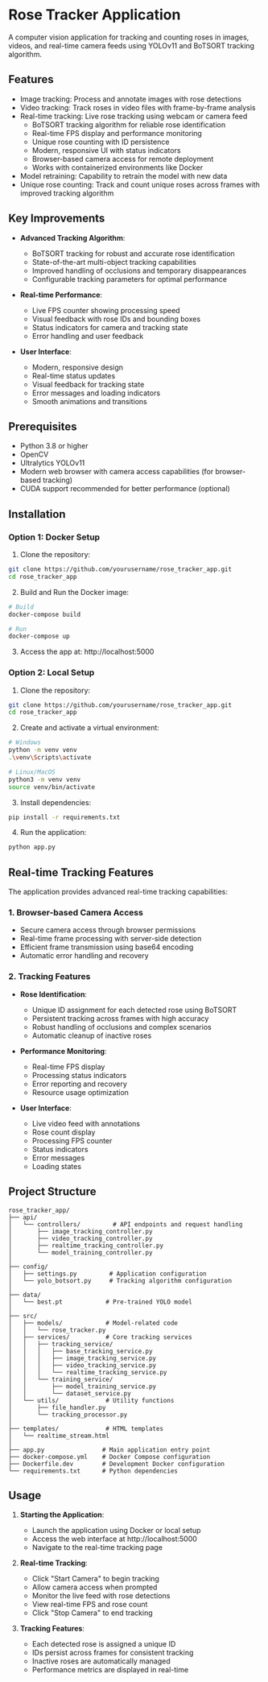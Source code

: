 # Rose Tracker Application

A computer vision application for tracking and counting roses in images, videos, and real-time camera feeds using YOLOv11 and BoTSORT tracking algorithm.

## Features

- Image tracking: Process and annotate images with rose detections
- Video tracking: Track roses in video files with frame-by-frame analysis
- Real-time tracking: Live rose tracking using webcam or camera feed
  - BoTSORT tracking algorithm for reliable rose identification
  - Real-time FPS display and performance monitoring
  - Unique rose counting with ID persistence
  - Modern, responsive UI with status indicators
  - Browser-based camera access for remote deployment
  - Works with containerized environments like Docker
- Model retraining: Capability to retrain the model with new data
- Unique rose counting: Track and count unique roses across frames with improved tracking algorithm

## Key Improvements

- **Advanced Tracking Algorithm**: 
  - BoTSORT tracking for robust and accurate rose identification
  - State-of-the-art multi-object tracking capabilities
  - Improved handling of occlusions and temporary disappearances
  - Configurable tracking parameters for optimal performance

- **Real-time Performance**:
  - Live FPS counter showing processing speed
  - Visual feedback with rose IDs and bounding boxes
  - Status indicators for camera and tracking state
  - Error handling and user feedback

- **User Interface**:
  - Modern, responsive design
  - Real-time status updates
  - Visual feedback for tracking state
  - Error messages and loading indicators
  - Smooth animations and transitions

## Prerequisites

- Python 3.8 or higher
- OpenCV
- Ultralytics YOLOv11
- Modern web browser with camera access capabilities (for browser-based tracking)
- CUDA support recommended for better performance (optional)

## Installation

### Option 1: Docker Setup

1. Clone the repository:
```bash
git clone https://github.com/yourusername/rose_tracker_app.git
cd rose_tracker_app
```

2. Build and Run the Docker image:
```bash
# Build
docker-compose build

# Run
docker-compose up
```

3. Access the app at: http://localhost:5000

### Option 2: Local Setup

1. Clone the repository:
```bash
git clone https://github.com/yourusername/rose_tracker_app.git
cd rose_tracker_app
```

2. Create and activate a virtual environment:
```bash
# Windows
python -m venv venv
.\venv\Scripts\activate

# Linux/MacOS
python3 -m venv venv
source venv/bin/activate
```

3. Install dependencies:
```bash
pip install -r requirements.txt
```

4. Run the application:
```bash
python app.py
```

## Real-time Tracking Features

The application provides advanced real-time tracking capabilities:

### 1. Browser-based Camera Access

- Secure camera access through browser permissions
- Real-time frame processing with server-side detection
- Efficient frame transmission using base64 encoding
- Automatic error handling and recovery

### 2. Tracking Features

- **Rose Identification**:
  - Unique ID assignment for each detected rose using BoTSORT
  - Persistent tracking across frames with high accuracy
  - Robust handling of occlusions and complex scenarios
  - Automatic cleanup of inactive roses

- **Performance Monitoring**:
  - Real-time FPS display
  - Processing status indicators
  - Error reporting and recovery
  - Resource usage optimization

- **User Interface**:
  - Live video feed with annotations
  - Rose count display
  - Processing FPS counter
  - Status indicators
  - Error messages
  - Loading states

## Project Structure

```
rose_tracker_app/
├── api/
│   └── controllers/         # API endpoints and request handling
│       ├── image_tracking_controller.py
│       ├── video_tracking_controller.py
│       ├── realtime_tracking_controller.py
│       └── model_training_controller.py
│
├── config/
│   ├── settings.py         # Application configuration
│   └── yolo_botsort.py     # Tracking algorithm configuration
│
├── data/
│   └── best.pt            # Pre-trained YOLO model
│
├── src/
│   ├── models/            # Model-related code
│   │   └── rose_tracker.py
│   ├── services/          # Core tracking services
│   │   ├── tracking_service/
│   │   │   ├── base_tracking_service.py
│   │   │   ├── image_tracking_service.py
│   │   │   ├── video_tracking_service.py
│   │   │   └── realtime_tracking_service.py
│   │   └── training_service/
│   │       ├── model_training_service.py
│   │       └── dataset_service.py
│   └── utils/             # Utility functions
│       ├── file_handler.py
│       └── tracking_processor.py
│
├── templates/             # HTML templates
│   └── realtime_stream.html
│
├── app.py                # Main application entry point
├── docker-compose.yml    # Docker Compose configuration
├── Dockerfile.dev        # Development Docker configuration
└── requirements.txt      # Python dependencies
```

## Usage

1. **Starting the Application**:
   - Launch the application using Docker or local setup
   - Access the web interface at http://localhost:5000
   - Navigate to the real-time tracking page

2. **Real-time Tracking**:
   - Click "Start Camera" to begin tracking
   - Allow camera access when prompted
   - Monitor the live feed with rose detections
   - View real-time FPS and rose count
   - Click "Stop Camera" to end tracking

3. **Tracking Features**:
   - Each detected rose is assigned a unique ID
   - IDs persist across frames for consistent tracking
   - Inactive roses are automatically managed
   - Performance metrics are displayed in real-time